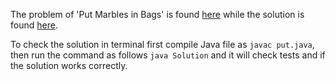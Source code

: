 The problem of 'Put Marbles in Bags' is found [here](https://leetcode.com/problems/put-marbles-in-bags/description/) while the solution is found [here](https://github.com/aurimas13/Solutions-To-Problems/blob/main/LeetCode/Java%20Solutions/Put%20Marbles%20in%20Bags/put.java).

To check the solution in terminal first compile Java file as `javac put.java`, then run the command as follows `java Solution` and it will check tests and if the solution works correctly.

